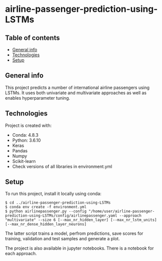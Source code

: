 # airline-passenger-prediction-using-LSTMs

## Table of contents
* [General info](#general-info)
* [Technologies](#technologies)
* [Setup](#setup)

## General info
This project predicts a number of international airline passengers using LSTMs. It uses both univariate and multivariate approaches as well as enables hyperparameter tuning.
	
## Technologies
Project is created with:
* Conda: 4.8.3
* Python: 3.6.10
* Keras
* Pandas
* Numpy
* Scikit-learn
* Check versions of all libraries in environment.yml
	
## Setup
To run this project, install it locally using conda:

```
$ cd ../airline-passenger-prediction-using-LSTMs
$ conda env create -f environment.yml
$ python airlinepassenger.py --config "/home/user/airline-passenger-prediction-using-LSTMs/config/airlinepassenger.yaml --approach "multivariate" --size 6 [--max_nr_hidden_layer] [--max_nr_lstm_units] [--max_nr_dense_hidden_layer_neurons]
```

The latter script trains a model, perfrom predictions, save scores for training, validation and test samples and generate a plot.

The project is also available in jupyter notebooks. There is a notebook for each approach.